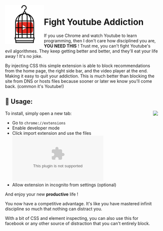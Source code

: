 <img align="left" src="https://raw.githubusercontent.com/MarouaneRag/FightYoutubeAddiction/master/icons/128.png">

# Fight Youtube Addiction


If you use Chrome and watch Youtube to learn programming, then I don't care how disciplined you are, **YOU NEED THIS** ! Trust me, you can't fight Youtube's evil algorithmes. They keep getting better and better, and they'll eat your life away ! It's no joke.

By injecting CSS this simple extension is able to block recommendations from the home page, the right side bar, and the video player at the end. Making it easy to quit your addiction. This is much better than blocking the site from DNS or hosts files because sooner or later we know you'll come back. (common it's Youtube!)

## 🔌 Usage:

<img align="right" src="http://image.noelshack.com/fichiers/2018/19/6/1526093905-freedom.jpg">

To install, simply open a new tab:

- Go to  `chrome://extensions`
- Enable developer mode
- Click import extension and use the files ![here](https://github.com/MarouaneRag/FightYoutubeAddiction/archive/master.zip)
- Allow extension in incognito from settings (optional)


And enjoy your new **productive** life !

You now have a competitive advantage. It's like you have mastered infinit discipline so much that nothing can distract you.

With a bit of CSS and element inspecting, you can also use this for facebook or any other source of distraction that you can't entirely block.

